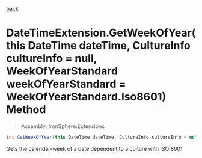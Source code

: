 ﻿

[back](/IronSphere.Extensions/types/DateTimeExtension)

# DateTimeExtension.GetWeekOfYear(this DateTime dateTime, CultureInfo cultureInfo = null, WeekOfYearStandard weekOfYearStandard = WeekOfYearStandard.Iso8601) Method

> Assembly: IronSphere.Extensions

```csharp
int GetWeekOfYear(this DateTime dateTime, CultureInfo cultureInfo = null, WeekOfYearStandard weekOfYearStandard = WeekOfYearStandard.Iso8601)
```

Gets the calendar-week of a date dependent to a culture with ISO 8601

 